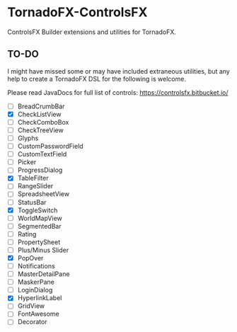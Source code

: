 # TornadoFX-ControlsFX

ControlsFX Builder extensions and utilities for TornadoFX.

## TO-DO 

I might have missed some or may have included extraneous utilities, but any help to create a TornadoFX DSL for the following is welcome. 

Please read JavaDocs for full list of controls:
https://controlsfx.bitbucket.io/


* [ ] BreadCrumbBar
* [X] CheckListView
* [ ] CheckComboBox
* [ ] CheckTreeView
* [ ] Glyphs
* [ ] CustomPasswordField
* [ ] CustomTextField
* [ ] Picker
* [ ] ProgressDialog
* [X] TableFilter
* [ ] RangeSlider
* [ ] SpreadsheetView
* [ ] StatusBar
* [X] ToggleSwitch
* [ ] WorldMapView
* [ ] SegmentedBar
* [ ] Rating
* [ ] PropertySheet
* [ ] Plus/Minus Slider
* [X] PopOver
* [ ] Notifications
* [ ] MasterDetailPane
* [ ] MaskerPane
* [ ] LoginDialog
* [X] HyperlinkLabel
* [ ] GridView
* [ ] FontAwesome
* [ ] Decorator
